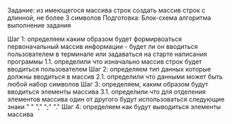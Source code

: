 Задание: из имеющегося массива строк создать массив строк с длинной, не более 3 символов 
Подготовка: Блок-схема алгоритма выполнение задания 


Шаг 1: определяем каким образом будет формирвоаться первоначальный массив информации - будет ли он вводиться пользователем в терминале или задаваться на старте написания программы
1.1. определили что изначально массив строк будет вводиться пользователем
Шаг 2: определяем тип данных которые должны вводиться в массив
2.1. определили что данными может быть любой набор символов
Шаг 3: определяем, каким образом будут вводиться элементы массива
3.1. определили что для отделения элементов массива один от другого будут использоваться следующие знаки 
" " "," ";" "."
Шаг 4: определяем как будут выводиться элементы массива 

 <!-- Console.Clear();
      string [] text;

      text = Console.ReadLine().Split(' ', ',', ';', '.');
      for (int i = 0; i < text.Length; i++)
      {
        if (text[i].Length < 3)
        {
            Console.WriteLine(text[i]);
        }
      
      }
        Console.ReadKey(); -->